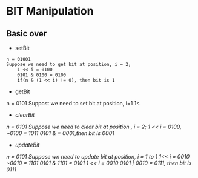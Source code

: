 # BIT Manipulation

## Basic over
- setBit
<p color = 'red'>

 	n = 01001
	Suppose we need to get bit at position, i = 2;
		1 << i = 0100
		0101 & 0100 = 0100
		if(n & (1 << i) != 0), then bit is 1
</p>

- getBit
<p color = 'blue'>
n = 0101
	Suppost we need to set bit at position, i=1
		1<<i = 0010
		n | 1<<pos , then bit is 0111
</p>


- clearBit
<p color = 'green'>
	n = 0101
	Suppose we need to clear bit at position , i = 2;
		1 << i = 0100,
		~0100 = 1011 
		0101 &  = 0001,then bit is 0001
</p>

- updateBit
<p color = 'yellow'>
n = 0101
	Suppose wn need to update bit at position, i = 1 to 1
		1<< i = 0010
		~0010 = 1101
		0101 & 1101 = 0101
		1 << i = 0010
		0101 | 0010 = 0111, then bit is 0111
</p>
